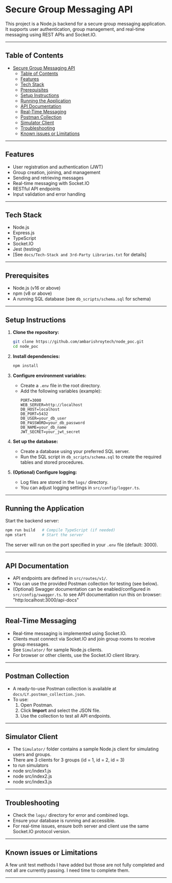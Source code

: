 # Secure Group Messaging API

This project is a Node.js backend for a secure group messaging application. It supports user authentication, group management, and real-time messaging using REST APIs and Socket.IO.

---

## Table of Contents
- [Secure Group Messaging API](#secure-group-messaging-api)
  - [Table of Contents](#table-of-contents)
  - [Features](#features)
  - [Tech Stack](#tech-stack)
  - [Prerequisites](#prerequisites)
  - [Setup Instructions](#setup-instructions)
  - [Running the Application](#running-the-application)
  - [API Documentation](#api-documentation)
  - [Real-Time Messaging](#real-time-messaging)
  - [Postman Collection](#postman-collection)
  - [Simulator Client](#simulator-client)
  - [Troubleshooting](#troubleshooting)
  - [Known issues or Limitations](#known-issues-or-limitations)

---

## Features
- User registration and authentication (JWT)
- Group creation, joining, and management
- Sending and retrieving messages
- Real-time messaging with Socket.IO
- RESTful API endpoints
- Input validation and error handling

---

## Tech Stack
- Node.js
- Express.js
- TypeScript
- Socket.IO
- Jest (testing)
- [See `docs/Tech-Stack and 3rd-Party Libraries.txt` for details]

---

## Prerequisites
- Node.js (v16 or above)
- npm (v8 or above)
- A running SQL database (see `db_scripts/schema.sql` for schema)

---

## Setup Instructions

1. **Clone the repository:**
   ```sh
   git clone https://github.com/ambarishroytech/node_poc.git
   cd node_poc
   ```

2. **Install dependencies:**
   ```sh
   npm install
   ```

3. **Configure environment variables:**
   - Create a `.env` file in the root directory.
   - Add the following variables (example):
     ```env
     PORT=3000
     WEB_SERVER=http://localhost
     DB_HOST=localhost
     DB_PORT=5432
     DB_USER=your_db_user
     DB_PASSWORD=your_db_password
     DB_NAME=your_db_name
     JWT_SECRET=your_jwt_secret
     ```

4. **Set up the database:**
   - Create a database using your preferred SQL server.
   - Run the SQL script in `db_scripts/schema.sql` to create the required tables and stored procedures.

5. **(Optional) Configure logging:**
   - Log files are stored in the `logs/` directory.
   - You can adjust logging settings in `src/config/logger.ts`.

---

## Running the Application

Start the backend server:
```sh
npm run build   # Compile TypeScript (if needed)
npm start       # Start the server
```

The server will run on the port specified in your `.env` file (default: 3000).

---
## API Documentation
- API endpoints are defined in `src/routes/v1/`.
- You can use the provided Postman collection for testing (see below).
- (Optional) Swagger documentation can be enabled/configured in `src/config/swagger.ts`.
to see API documentation run this on browser: "http:localhost:3000/api-docs"

---

## Real-Time Messaging
- Real-time messaging is implemented using Socket.IO.
- Clients must connect via Socket.IO and join group rooms to receive group messages.
- See `Simulator/` for sample Node.js clients.
- For browser or other clients, use the Socket.IO client library.
---

## Postman Collection
- A ready-to-use Postman collection is available at `docs/LY.postman_collection.json`.
- To use:
  1. Open Postman.
  2. Click **Import** and select the JSON file.
  3. Use the collection to test all API endpoints.

---

## Simulator Client
- The `Simulator/` folder contains a sample Node.js client for simulating users and groups.
- There are 3 clients for 3 groups (id = 1, id = 2, id = 3)
- to run simulators 
- node src/index1.js
- node src/index2.js
- node src/index3.js

---

## Troubleshooting
- Check the `logs/` directory for error and combined logs.
- Ensure your database is running and accessible.
- For real-time issues, ensure both server and client use the same Socket.IO protocol version.

---

## Known issues or Limitations
A few unit test methods I have added but those are not fully completed and not all are currently passing. I need time to complete them.

---